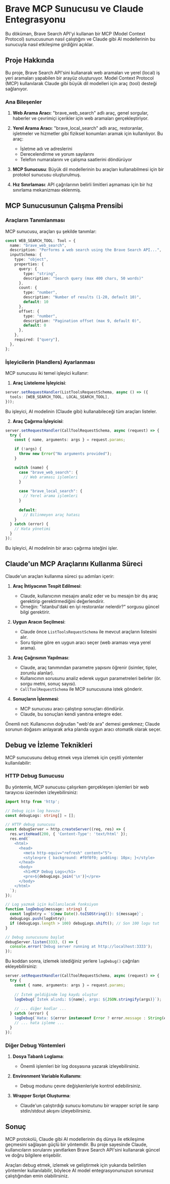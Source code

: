 # Brave MCP Sunucusu ve Claude Entegrasyonu

Bu döküman, Brave Search API'yi kullanan bir MCP (Model Context Protocol) sunucusunun nasıl çalıştığını ve Claude gibi AI modellerinin bu sunucuyla nasıl etkileşime girdiğini açıklar.

## Proje Hakkında

Bu proje, Brave Search API'sini kullanarak web aramaları ve yerel (local) iş yeri aramaları yapabilen bir arayüz oluşturuyor. Model Context Protocol (MCP) kullanılarak Claude gibi büyük dil modelleri için araç (tool) desteği sağlanıyor.

### Ana Bileşenler

1. **Web Arama Aracı**: "brave_web_search" adlı araç, genel sorgular, haberler ve çevrimiçi içerikler için web aramaları gerçekleştiriyor.

2. **Yerel Arama Aracı**: "brave_local_search" adlı araç, restoranlar, işletmeler ve hizmetler gibi fiziksel konumları aramak için kullanılıyor. Bu araç:
   - İşletme adı ve adreslerini
   - Derecelendirme ve yorum sayılarını
   - Telefon numaralarını ve çalışma saatlerini döndürüyor

3. **MCP Sunucusu**: Büyük dil modellerinin bu araçları kullanabilmesi için bir protokol sunucusu oluşturulmuş.

4. **Hız Sınırlaması**: API çağrılarının belirli limitleri aşmaması için bir hız sınırlama mekanizması eklenmiş.

## MCP Sunucusunun Çalışma Prensibi

### Araçların Tanımlanması

MCP sunucusu, araçları şu şekilde tanımlar:

```typescript
const WEB_SEARCH_TOOL: Tool = {
  name: "brave_web_search",
  description: "Performs a web search using the Brave Search API...",
  inputSchema: {
    type: "object",
    properties: {
      query: {
        type: "string",
        description: "Search query (max 400 chars, 50 words)"
      },
      count: {
        type: "number",
        description: "Number of results (1-20, default 10)",
        default: 10
      },
      offset: {
        type: "number",
        description: "Pagination offset (max 9, default 0)",
        default: 0
      },
    },
    required: ["query"],
  },
};
```

### İşleyicilerin (Handlers) Ayarlanması

MCP sunucusu iki temel işleyici kullanır:

1. **Araç Listeleme İşleyicisi**:

```typescript
server.setRequestHandler(ListToolsRequestSchema, async () => ({
  tools: [WEB_SEARCH_TOOL, LOCAL_SEARCH_TOOL],
}));
```

Bu işleyici, AI modelinin (Claude gibi) kullanabileceği tüm araçları listeler.

2. **Araç Çağırma İşleyicisi**:

```typescript
server.setRequestHandler(CallToolRequestSchema, async (request) => {
  try {
    const { name, arguments: args } = request.params;

    if (!args) {
      throw new Error("No arguments provided");
    }

    switch (name) {
      case "brave_web_search": {
        // Web araması işlemleri
      }
      
      case "brave_local_search": {
        // Yerel arama işlemleri
      }
      
      default:
        // Bilinmeyen araç hatası
    }
  } catch (error) {
    // Hata yönetimi
  }
});
```

Bu işleyici, AI modelinin bir aracı çağırma isteğini işler.

## Claude'un MCP Araçlarını Kullanma Süreci

Claude'un araçları kullanma süreci şu adımları içerir:

1. **Araç İhtiyacının Tespit Edilmesi**:
   - Claude, kullanıcının mesajını analiz eder ve bu mesajın bir dış araç gerektirip gerektirmediğini değerlendirir.
   - Örneğin: "İstanbul'daki en iyi restoranlar nelerdir?" sorgusu güncel bilgi gerektirir.

2. **Uygun Aracın Seçilmesi**:
   - Claude önce `ListToolsRequestSchema` ile mevcut araçların listesini alır.
   - Soru tipine göre en uygun aracı seçer (web araması veya yerel arama).

3. **Araç Çağrısının Yapılması**:
   - Claude, araç tanımından parametre yapısını öğrenir (isimler, tipler, zorunlu alanlar).
   - Kullanıcının sorusunu analiz ederek uygun parametreleri belirler (ör. sorgu metni, sonuç sayısı).
   - `CallToolRequestSchema` ile MCP sunucusuna istek gönderir.

4. **Sonuçların İşlenmesi**:
   - MCP sunucusu aracı çalıştırıp sonuçları döndürür.
   - Claude, bu sonuçları kendi yanıtına entegre eder.

Önemli not: Kullanıcının doğrudan "web'de ara" demesi gerekmez; Claude sorunun doğasını anlayarak arka planda uygun aracı otomatik olarak seçer.

## Debug ve İzleme Teknikleri

MCP sunucusunu debug etmek veya izlemek için çeşitli yöntemler kullanılabilir:

### HTTP Debug Sunucusu

Bu yöntemle, MCP sunucusu çalışırken gerçekleşen işlemleri bir web tarayıcısı üzerinden izleyebilirsiniz:

```typescript
import http from 'http';

// Debug için log havuzu
const debugLogs: string[] = [];

// HTTP debug sunucusu
const debugServer = http.createServer((req, res) => {
  res.writeHead(200, { 'Content-Type': 'text/html' });
  res.end(`
    <html>
      <head>
        <meta http-equiv="refresh" content="5">
        <style>pre { background: #f0f0f0; padding: 10px; }</style>
      </head>
      <body>
        <h1>MCP Debug Logs</h1>
        <pre>${debugLogs.join('\n')}</pre>
      </body>
    </html>
  `);
});

// Log yazmak için kullanılacak fonksiyon
function logDebug(message: string) {
  const logEntry = `${new Date().toISOString()}: ${message}`;
  debugLogs.push(logEntry);
  if (debugLogs.length > 100) debugLogs.shift(); // Son 100 logu tut
}

// Debug sunucusunu başlat
debugServer.listen(3333, () => {
  console.error('Debug server running at http://localhost:3333');
});
```

Bu koddan sonra, izlemek istediğiniz yerlere `logDebug()` çağrıları ekleyebilirsiniz:

```typescript
server.setRequestHandler(CallToolRequestSchema, async (request) => {
  try {
    const { name, arguments: args } = request.params;
    
    // İstek geldiğinde log kaydı oluştur
    logDebug(`İstek alındı: ${name}, args: ${JSON.stringify(args)}`);
    
    // ... diğer kodlar ...
  } catch (error) {
    logDebug(`Hata: ${error instanceof Error ? error.message : String(error)}`);
    // ... hata işleme ...
  }
});
```

### Diğer Debug Yöntemleri

1. **Dosya Tabanlı Loglama**:
   - Önemli işlemleri bir log dosyasına yazarak izleyebilirsiniz.

2. **Environment Variable Kullanımı**:
   - Debug modunu çevre değişkenleriyle kontrol edebilirsiniz.

3. **Wrapper Script Oluşturma**:
   - Claude'un çalıştırdığı sunucu komutunu bir wrapper script ile sarıp stdin/stdout akışını izleyebilirsiniz.

## Sonuç

MCP protokolü, Claude gibi AI modellerinin dış dünya ile etkileşime geçmesini sağlayan güçlü bir yöntemdir. Bu proje sayesinde Claude, kullanıcıların sorularını yanıtlarken Brave Search API'sini kullanarak güncel ve doğru bilgilere erişebilir.

Araçları debug etmek, izlemek ve geliştirmek için yukarıda belirtilen yöntemler kullanılabilir, böylece AI model entegrasyonunuzun sorunsuz çalıştığından emin olabilirsiniz.
